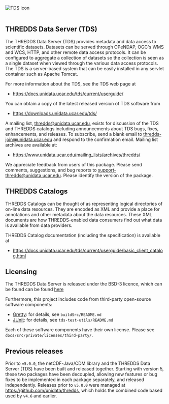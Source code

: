 ![TDS icon](https://www.unidata.ucar.edu/images/logos/thredds_tds-150x150.png)
<br>
<br>

## THREDDS Data Server (TDS)

The THREDDS Data Server (TDS) provides metadata and data access to scientific
datasets. Datasets can be served through OPeNDAP, OGC's WMS and WCS, HTTP, and other
remote data access protocols. It can be configured to aggregate a collection of
datasets so the collection is seen as a single dataset when viewed through the
various data access protocols. The TDS is a server-based system that can be easily
installed in any servlet container such as Apache Tomcat.

For more information about the TDS, see the TDS web page at

* https://docs.unidata.ucar.edu/tds/current/userguide/

You can obtain a copy of the latest released version of TDS software from

* https://downloads.unidata.ucar.edu/tds/

A mailing list, thredds@unidata.ucar.edu, exists for discussion of the TDS and
THREDDS catalogs including announcements about TDS bugs, fixes, enhancements,
and releases. To subscribe, send a blank email to <thredds-join@unidata.ucar.edu> and
respond to the confirmation email. Mailing list archives are available at: 

* https://www.unidata.ucar.edu/mailing_lists/archives/thredds/

We appreciate feedback from users of this package. Please send comments,
suggestions, and bug reports to <support-thredds@unidata.ucar.edu>.
Please identify the version of the package.

## THREDDS Catalogs

THREDDS Catalogs can be thought of as representing logical directories of on-line
data resources. They are encoded as XML and provide a place for annotations and
other metadata about the data resources. These XML documents are how THREDDS-enabled
data consumers find out what data is available from data providers.

THREDDS Catalog documentation (including the specification) is available at

* https://docs.unidata.ucar.edu/tds/current/userguide/basic_client_catalog.html

## Licensing

The THREDDS Data Server is released under the BSD-3 licence, which can be found can be found [here](https://github.com/Unidata/tds/blob/main/LICENSE)

Furthermore, this project includes code from third-party open-source software components:
* [Gretty](https://github.com/akhikhl/gretty): for details, see `buildSrc/README.md`
* [JUnit](https://github.com/junit-team/junit4): for details, see `tds-test-utils/README.md`

Each of these software components have their own license. Please see `docs/src/private/licenses/third-party/`.

## Previous releases

Prior to `v5.0.0`, the netCDF-Java/CDM library and the THREDDS Data Server (TDS) have been built and released together. Starting with version 5, these two packages have been decoupled, allowing new features or bug fixes to be implemented in each package separately, and released independently. Releases prior to `v5.0.0` were managed at <https://github.com/unidata/thredds>, which holds the combined code based used by `v4.6` and earlier.
